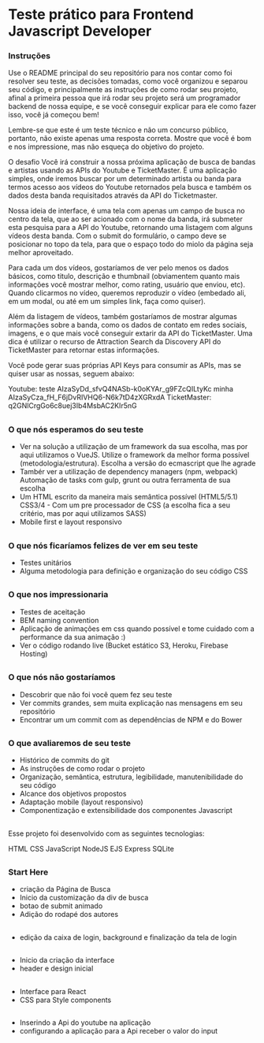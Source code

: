 # Teste prático para Frontend Javascript Developer

### Instruções

Use o README principal do seu repositório para nos contar como foi resolver seu teste, as decisões tomadas, como você organizou e separou seu código, e principalmente as instruções de como rodar seu projeto, afinal a primeira pessoa que irá rodar seu projeto será um programador backend de nossa equipe, e se você conseguir explicar para ele como fazer isso, você já começou bem!

Lembre-se que este é um teste técnico e não um concurso público, portanto, não existe apenas uma resposta correta. Mostre que você é bom e nos impressione, mas não esqueça do objetivo do projeto.

O desafio
Você irá construir a nossa próxima aplicação de busca de bandas e artistas usando as APIs do Youtube e TicketMaster. É uma aplicação simples, onde iremos buscar por um determinado artista ou banda para termos acesso aos vídeos do Youtube retornados pela busca e também os dados desta banda requisitados através da API do Ticketmaster.

Nossa ideia de interface, é uma tela com apenas um campo de busca no centro da tela, que ao ser acionado com o nome da banda, irá submeter esta pesquisa para a API do Youtube, retornando uma listagem com alguns vídeos desta banda. Com o submit do formulário, o campo deve se posicionar no topo da tela, para que o espaço todo do miolo da página seja melhor aproveitado.

Para cada um dos vídeos, gostaríamos de ver pelo menos os dados básicos, como titulo, descrição e thumbnail (obviamentem quanto mais informações você mostrar melhor, como rating, usuário que enviou, etc). Quando clicarmos no vídeo, queremos reproduzir o vídeo (embedado ali, em um modal, ou até em um simples link, faça como quiser).

Além da listagem de vídeos, também gostaríamos de mostrar algumas informações sobre a banda, como os dados de contato em redes sociais, imagens, e o que mais você conseguir extarir da API do TicketMaster. Uma dica é utilizar o recurso de Attraction Search da Discovery API do TicketMaster para retornar estas informações.

Você pode gerar suas próprias API Keys para consumir as APIs, mas se quiser usar as nossas, seguem abaixo:

Youtube:
teste    AIzaSyDd_sfvQ4NASb-k0oKYAr_g9FZcQILtyKc
minha    AIzaSyCza_fH_F6jDvRIVHQ6-N6k7tD4zXGRxdA
TicketMaster: q2GNlCrgGo6c8uej3Ib4MsbAC2KIr5nG


##

### O que nós esperamos do seu teste

- Ver na solução a utilização de um framework da sua escolha, mas por aqui utilizamos o VueJS. Utilize o framework da melhor forma possível (metodologia/estrutura). Escolha a versão do ecmascript que lhe agrade
- Tambér ver a utilização de dependency managers (npm, webpack)
Automação de tasks com gulp, grunt ou outra ferramenta de sua escolha
- Um HTML escrito da maneira mais semântica possível (HTML5/5.1)
CSS3/4 - Com um pre processador de CSS (a escolha fica a seu critério, mas por aqui utilizamos SASS)
- Mobile first e layout responsivo

##

### O que nós ficaríamos felizes de ver em seu teste

- Testes unitários
- Alguma metodologia para definição e organização do seu código CSS

##

### O que nos impressionaria

- Testes de aceitação
- BEM naming convention
- Aplicação de animações em css quando possível e tome cuidado com a performance da sua animação :)
- Ver o código rodando live (Bucket estático S3, Heroku, Firebase Hosting)

##

### O que nós não gostaríamos
- Descobrir que não foi você quem fez seu teste
- Ver commits grandes, sem muita explicação nas mensagens em seu repositório
- Encontrar um um commit com as dependências de NPM e do Bower

##

### O que avaliaremos de seu teste

- Histórico de commits do git
- As instruções de como rodar o projeto
- Organização, semântica, estrutura, legibilidade, manutenibilidade do seu código
- Alcance dos objetivos propostos
- Adaptação mobile (layout responsivo)
- Componentização e extensibilidade dos componentes Javascript

##

Esse projeto foi desenvolvido com as seguintes tecnologias:

HTML
CSS
JavaScript
NodeJS
EJS
Express
SQLite

##

### Start Here

- criação da Página de Busca
- Inicio da customização da div de busca
- botao de submit animado
- Adição do rodapé dos autores

##
- edição da caixa de login, background e finalização da tela de login
##
- Inicio da criação da interface
- header e design inicial
##
- Interface para React
- CSS para Style components
##
- Inserindo a Api do youtube na aplicação
- configurando a aplicação para a Api receber o valor do input
